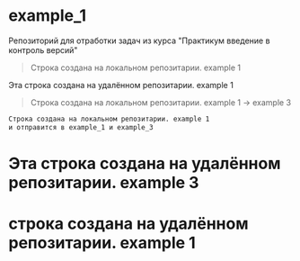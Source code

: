 # example_1
Репозиторий для отработки задач из курса "Практикум введение в контроль версий"

>Строка создана на локальном репозитарии. example 1

Эта строка создана на удалённом репозитарии. example 1

>Строка создана на локальном репозитарии. example 1 -> example 3

```sh
Строка создана на локальном репозитарии. example 1
и отправится в example_1 и example_3 
```
# Эта строка создана на удалённом репозитарии. example 3
# строка создана на удалённом репозитарии. example 1
